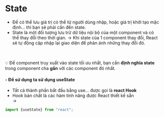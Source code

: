 # State
- Để có thể lưu giá trị có thể từ người dùng nhập, hoặc giá trị khởi 
tạo mặc định... thì bạn sẽ phải cần đến state.  
- State là một đối tượng lưu trữ dữ liệu nội bộ của một component và có thể thay đổi
theo thời gian. 
→ Khi state của 1 component thay đổi, React sẽ tự động cập nhập lại giao diện để
phản ánh những thay đổi đó.  
<br><br>

💡 Để component truy xuất vào state tối ưu nhất, bạn cần **định nghĩa state** trong 
component cha **gần** với các component đó nhất.  

#### - Để sử dụng ta sử dụng **useState**
- Tất cả thành phần bắt đầu bằng use... được gọi là **react Hook**  
- Hook bản chất là các hàm tính năng được React thiết kế sẵn  
→ 
```js
import {useState} from "react";
```



